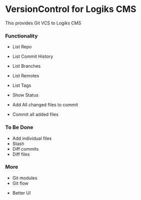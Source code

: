 # VersionControl for Logiks CMS

This provides Git VCS to Logiks CMS

### Functionality
+ List Repo
+ List Commit History
+ List Branches
+ List Remotes
+ List Tags

+ Show Status

+ Add All changed files to commit
+ Commit all added files


### To Be Done
+ Add individual files
+ Stash
+ Diff commits
+ Diff files


### More
+ Git modules
+ Git flow


* Better UI